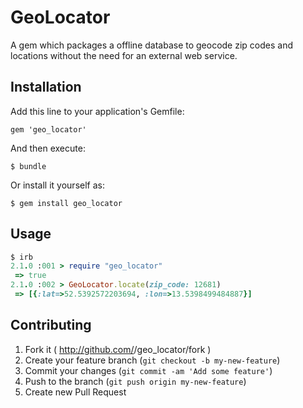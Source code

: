 # GeoLocator

A gem which packages a offline database to geocode zip codes and locations without the need for an external web service.

## Installation

Add this line to your application's Gemfile:

    gem 'geo_locator'

And then execute:

    $ bundle

Or install it yourself as:

    $ gem install geo_locator

## Usage

```ruby
$ irb
2.1.0 :001 > require "geo_locator"
 => true
2.1.0 :002 > GeoLocator.locate(zip_code: 12681)
 => [{:lat=>52.5392572203694, :lon=>13.5398499484887}]
```

## Contributing

1. Fork it ( http://github.com/<my-github-username>/geo_locator/fork )
2. Create your feature branch (`git checkout -b my-new-feature`)
3. Commit your changes (`git commit -am 'Add some feature'`)
4. Push to the branch (`git push origin my-new-feature`)
5. Create new Pull Request
